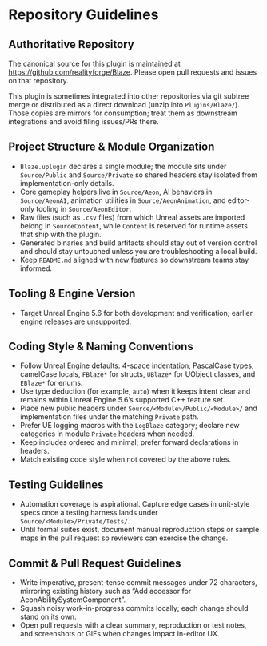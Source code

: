 # Repository Guidelines

## Authoritative Repository
The canonical source for this plugin is maintained at https://github.com/realityforge/Blaze. Please open pull requests and issues on that repository.

This plugin is sometimes integrated into other repositories via git subtree merge or distributed as a direct download (unzip into `Plugins/Blaze/`). Those copies are mirrors for consumption; treat them as downstream integrations and avoid filing issues/PRs there.

## Project Structure & Module Organization
- `Blaze.uplugin` declares a single module; the module sits under `Source/Public` and `Source/Private` so shared headers stay isolated from implementation-only details.
- Core gameplay helpers live in `Source/Aeon`, AI behaviors in `Source/AeonAI`, animation utilities in `Source/AeonAnimation`, and editor-only tooling in `Source/AeonEditor`.
- Raw files (such as `.csv` files) from which Unreal assets are imported belong in `SourceContent`, while `Content` is reserved for runtime assets that ship with the plugin.
- Generated binaries and build artifacts should stay out of version control and should stay untouched unless you are troubleshooting a local build.
- Keep `README.md` aligned with new features so downstream teams stay informed.

## Tooling & Engine Version
- Target Unreal Engine 5.6 for both development and verification; earlier engine releases are unsupported.

## Coding Style & Naming Conventions
- Follow Unreal Engine defaults: 4-space indentation, PascalCase types, camelCase locals, `FBlaze*` for structs, `UBlaze*` for UObject classes, and `EBlaze*` for enums.
- Use type deduction (for example, `auto`) when it keeps intent clear and remains within Unreal Engine 5.6’s supported C++ feature set.
- Place new public headers under `Source/<Module>/Public/<Module>/` and implementation files under the matching `Private` path.
- Prefer UE logging macros with the `LogBlaze` category; declare new categories in module `Private` headers when needed.
- Keep includes ordered and minimal; prefer forward declarations in headers.
- Match existing code style when not covered by the above rules.

## Testing Guidelines
- Automation coverage is aspirational. Capture edge cases in unit-style specs once a testing harness lands under `Source/<Module>/Private/Tests/`.
- Until formal suites exist, document manual reproduction steps or sample maps in the pull request so reviewers can exercise the change.

## Commit & Pull Request Guidelines
- Write imperative, present-tense commit messages under 72 characters, mirroring existing history such as “Add accessor for AeonAbilitySystemComponent”.
- Squash noisy work-in-progress commits locally; each change should stand on its own.
- Open pull requests with a clear summary, reproduction or test notes, and screenshots or GIFs when changes impact in-editor UX.
